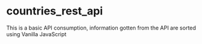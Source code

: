 # countries_rest_api

This is a basic API consumption, information gotten from the API are sorted using Vanilla JavaScript
